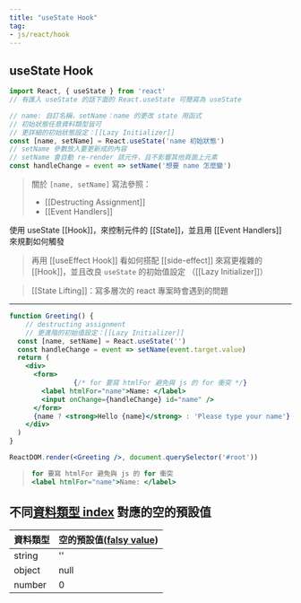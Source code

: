 ```yaml
---
title: "useState Hook"
tag: 
- js/react/hook
---
```

## useState Hook
```jsx
import React, { useState } from 'react'
// 有匯入 useState 的話下面的 React.useState 可簡寫為 useState
```
```jsx
// name: 自訂名稱，setName：name 的更改 state 用函式
// 初始狀態任意資料類型皆可
// 更詳細的初始狀態設定：[[Lazy Initializer]]
const [name, setName] = React.useState('name 初始狀態')
// setName 參數放入要更新成的內容
// setName 會自動 re-render 該元件，且不影響其他頁面上元素
const handleChange = event => setName('想要 name 怎麼變')
```
>關於 `[name, setName]` 寫法參照：
>- [[Destructing Assignment]]
>- [[Event Handlers]]

使用 useState [[Hook]]，來控制元件的 [[State]]，並且用 [[Event Handlers]] 來規劃如何觸發

>再用 [[useEffect Hook]] 看如何搭配 [[side-effect]] 來寫更複雜的 [[Hook]]，並且改良 `useState` 的初始值設定 （[[Lazy Initializer]]）

>[[State Lifting]]：寫多層次的 react 專案時會遇到的問題
---

```jsx
function Greeting() {
	// destructing assignment
	// 更進階的初始值設定：[[Lazy Initializer]]
  const [name, setName] = React.useState('')
  const handleChange = event => setName(event.target.value)
  return (
    <div>
      <form>
				{/* for 要寫 htmlFor 避免與 js 的 for 衝突 */}
        <label htmlFor="name">Name: </label>
        <input onChange={handleChange} id="name" />
      </form>
      {name ? <strong>Hello {name}</strong> : 'Please type your name'}
    </div>
  )
}

ReactDOM.render(<Greeting />, document.querySelector('#root'))
```
>```jsx
>for 要寫 htmlFor 避免與 js 的 for 衝突
><label htmlFor="name">Name: </label>
> ```


## 不同[資料類型 index](JavaScript/資料類型/資料類型%20index.md) 對應的空的預設值
| 資料類型 | 空的預設值([falsy value](JavaScript/資料類型/資料類型/falsy%20value.md)) |
| -------- | ------------------------------------------------------------------------ |
| string   | ''                                                                       |
| object   | null                                                                     |
| number   | 0                                                                        |


